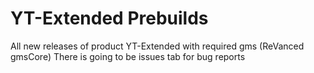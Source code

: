 # YT-Extended Prebuilds
All new releases of product YT-Extended with required gms (ReVanced gmsCore) There is going to be issues tab for bug reports
